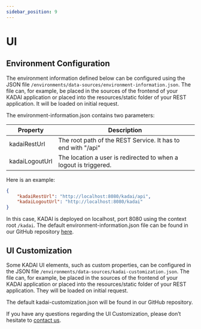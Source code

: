 ```yaml
---
sidebar_position: 9
---
```


# UI

## Environment Configuration

The environment information defined below can be configured
using the JSON file `/environments/data-sources/environment-information.json`.
The file can, for example,
be placed in the sources of the frontend of your KADAI application or placed into the resources/static folder of your REST application.
It will be loaded on initial request.

The environment-information.json contains two parameters:

| Property       | Description                                                      |
|----------------|------------------------------------------------------------------|
| kadaiRestUrl   | The root path of the REST Service. It has to end with "/api"     |
| kadaiLogoutUrl | The location a user is redirected to when a logout is triggered. |

Here is an example:

```json title="src/main/resources/static/environments/data-sources/environment-information.json"
{
	"kadaiRestUrl": "http://localhost:8080/kadai/api",
	"kadaiLogoutUrl": "http://localhost:8080/kadai"
}
```

In this case, KADAI is deployed on localhost, port 8080 using the context root `/kadai`.
The default environment-information.json file can be found in our GitHub repository [here](https://github.com/kadai-io/kadai/blob/master/web/src/environments/data-sources/environment-information.json).

## UI Customization

Some KADAI UI elements, such as custom properties,
can be configured in the JSON file `/environments/data-sources/kadai-customization.json`.
The file can, for example,
be placed in the sources of the frontend of your KADAI application or placed into the resources/static folder of your REST application.
They will be loaded on initial request.

The default kadai-customization.json will be found in our GitHub repository. 

If you have any questions regarding the UI Customization, please don’t hesitate to [contact us](../../contact-us/contactUs.md).
